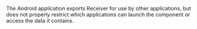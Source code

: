 
The Android application exports Receiver for use by other applications,
but does not properly restrict which applications can launch the
component or access the data it contains.
